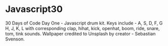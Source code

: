 # Javascript30
30 Days of Code 
Day One - Javascript drum kit.
Keys include - A, S, D, F, G H, J, K, L with corresponding clap, hihat, kick, openhat, boom, ride, snare, tom, tink sounds.
Wallpaper credited to Unsplash by creator - Sebastian Svenson.
